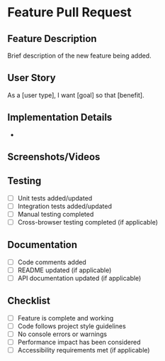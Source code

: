 # Feature Pull Request

## Feature Description
Brief description of the new feature being added.

## User Story
As a [user type], I want [goal] so that [benefit].

## Implementation Details
- 

## Screenshots/Videos
<!-- If applicable, add screenshots or videos to help explain the feature -->

## Testing
- [ ] Unit tests added/updated
- [ ] Integration tests added/updated
- [ ] Manual testing completed
- [ ] Cross-browser testing completed (if applicable)

## Documentation
- [ ] Code comments added
- [ ] README updated (if applicable)
- [ ] API documentation updated (if applicable)

## Checklist
- [ ] Feature is complete and working
- [ ] Code follows project style guidelines
- [ ] No console errors or warnings
- [ ] Performance impact has been considered
- [ ] Accessibility requirements met (if applicable) 